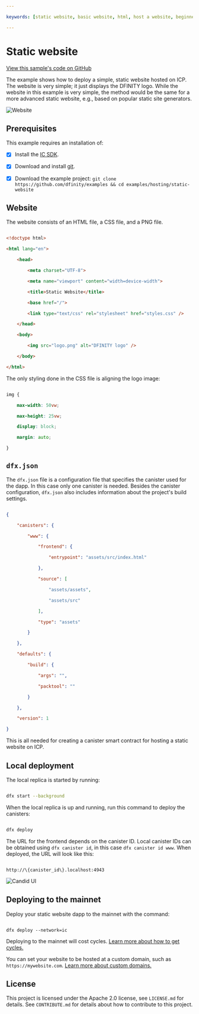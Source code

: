 ```yaml
---

keywords: [static website, basic website, html, host a website, beginner]

---
```


# Static website

[View this sample's code on GitHub](https://github.com/dfinity/examples/tree/master/hosting/static-website)

The example shows how to deploy a simple, static website hosted on ICP. The website is very simple; it just displays the DFINITY logo. While the website in this example is very simple, the method would be the same for a more advanced static website, e.g., based on popular static site generators.

![Website](README_images/website.png)

## Prerequisites

This example requires an installation of:

- [x] Install the [IC SDK](https://internetcomputer.org/docs/current/developer-docs/setup/install/).

- [x] Download and install [git](https://git-scm.com/downloads).

- [x] Download the example project: `git clone https://github.com/dfinity/examples && cd examples/hosting/static-website`

## Website

The website consists of an HTML file, a CSS file, and a PNG file.

```html

<!doctype html>

<html lang="en">

    <head>

        <meta charset="UTF-8">

        <meta name="viewport" content="width=device-width">

        <title>Static Website</title>

        <base href="/">

        <link type="text/css" rel="stylesheet" href="styles.css" />

    </head>

    <body>

        <img src="logo.png" alt="DFINITY logo" />

    </body>

</html>

```

The only styling done in the CSS file is aligning the logo image:

```css

img {

    max-width: 50vw;

    max-height: 25vw;

    display: block;

    margin: auto;

}

```

## `dfx.json`

The `dfx.json` file is a configuration file that specifies the canister used for the dapp. In this case only one canister is needed. Besides the canister configuration, `dfx.json` also includes information about the project's build settings.

```json

{

    "canisters": {

        "www": {

            "frontend": {

                "entrypoint": "assets/src/index.html"

            },

            "source": [

                "assets/assets",

                "assets/src"

            ],

            "type": "assets"

        }

    },

    "defaults": {

        "build": {

            "args": "",

            "packtool": ""

        }

    },

    "version": 1

}

```

This is all needed for creating a canister smart contract for hosting a static website on ICP.

## Local deployment

The local replica is started by running:

```bash

dfx start --background

```

When the local replica is up and running, run this command to deploy the canisters:

```bash

dfx deploy

```

The URL for the frontend depends on the canister ID.  Local canister IDs can be obtained using `dfx canister id`, in this case `dfx canister id www`. When deployed, the URL will look like this:

```

http://\{canister_id\}.localhost:4943

```

![Candid UI](README_images/website.png)

## Deploying to the mainnet 

Deploy your static website dapp to the mainnet with the command:

```

dfx deploy --network=ic

```

Deploying to the mainnet will cost cycles. [Learn more about how to get cycles.](https://internetcomputer.org/docs/building-apps/getting-started/tokens-and-cycles)

You can set your website to be hosted at a custom domain, such as `https://mywebsite.com`. [Learn more about custom domains.](https://internetcomputer.org/docs/building-apps/frontends/custom-domains/using-custom-domains)

## License

This project is licensed under the Apache 2.0 license, see `LICENSE.md` for details. See `CONTRIBUTE.md` for details about how to contribute to this project. 

